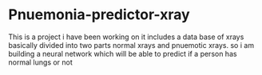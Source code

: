 # Pnuemonia-predictor-xray
This is a project i have been working on it includes a data base of xrays basically divided into two parts normal xrays and pnuemotic xrays. so i am building a neural network which will be able to predict if a person has normal lungs or not
